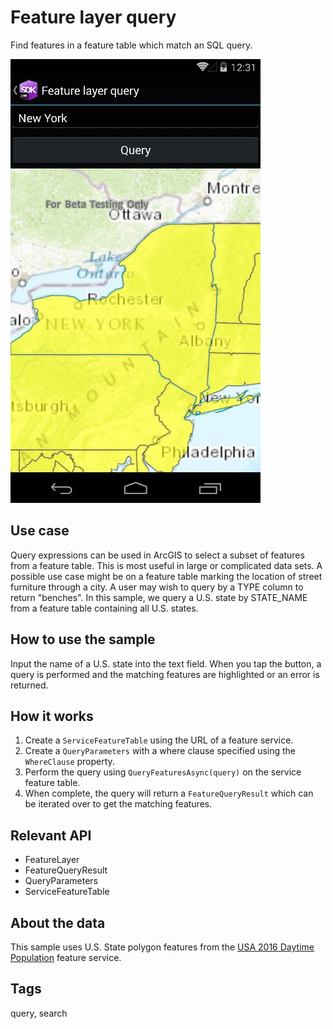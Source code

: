 # Feature layer query

Find features in a feature table which match an SQL query.

![Image of feature layer query](FeatureLayerQuery.jpg)

## Use case

Query expressions can be used in ArcGIS to select a subset of features from a feature table. This is most useful in large or complicated data sets. A possible use case might be on a feature table marking the location of street furniture through a city. A user may wish to query by a TYPE column to return "benches". In this sample, we query a U.S. state by STATE_NAME from a feature table containing all U.S. states.

## How to use the sample

Input the name of a U.S. state into the text field. When you tap the button, a query is performed and the matching features are highlighted or an error is returned.

## How it works

1. Create a `ServiceFeatureTable` using the URL of a feature service.
2. Create a `QueryParameters` with a where clause specified using the `WhereClause` property.
3. Perform the query using `QueryFeaturesAsync(query)` on the service feature table.
4. When complete, the query will return a `FeatureQueryResult` which can be iterated over to get the matching features.

## Relevant API

* FeatureLayer
* FeatureQueryResult
* QueryParameters
* ServiceFeatureTable

## About the data

This sample uses U.S. State polygon features from the [USA 2016 Daytime Population](https://www.arcgis.com/home/item.html?id=f01f0eda766344e29f42031e7bfb7d04) feature service.

## Tags

query, search
